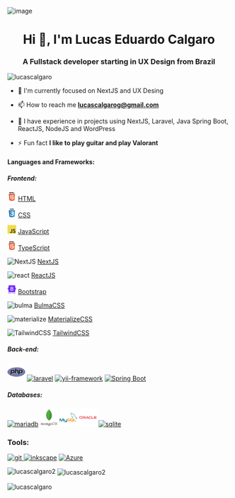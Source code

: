 ![image](https://github.com/user-attachments/assets/84a04b49-1ffb-4c87-9eba-a88b7aa0c0dd)<h1 align="center">Hi 👋, I'm Lucas Eduardo Calgaro</h1>
<h3 align="center">A Fullstack developer starting in UX Design from Brazil</h3>

<p align="left"> <img src="https://komarev.com/ghpvc/?username=lucascalgaro98&label=Visualiza%C3%A7%C3%B5es&color=9d0101&style=flat" alt="lucascalgaro" /> </p>

- 🌱 I'm currently focused on NextJS and UX Desing

- 📫 How to reach me **lucascalgarog@gmail.com**

- 💼 I have experience in projects using NextJS, Laravel, Java Spring Boot, ReactJS, NodeJS and WordPress
  
- ⚡ Fun fact **I like to play guitar and play Valorant**

<h4 align="left">Languages and Frameworks:</h4>
<h5 align="left">Frontend:</h5>
<p align="left">
    <img src="https://raw.githubusercontent.com/devicons/devicon/master/icons/html5/html5-original-wordmark.svg" alt="html5" width="20" height="20"/>
    <a href="https://www.w3.org/html/" target="_blank" >
        HTML
    </a>
</p>
<p align="left">
    <img src="https://raw.githubusercontent.com/devicons/devicon/master/icons/css3/css3-original-wordmark.svg" alt="css3" width="20" height="20"/> 
    <a href="https://www.w3schools.com/css/" target="_blank"> 
        CSS
    </a>
</p>
<p align="left">
    <img src="https://raw.githubusercontent.com/devicons/devicon/master/icons/javascript/javascript-original.svg" alt="javascript" width="20" height="20"/>
    <a href="https://developer.mozilla.org/en-US/docs/Web/JavaScript" target="_blank"> 
        JavaScript
    </a>
</p>
<p align="left">
    <img src="https://raw.githubusercontent.com/devicons/devicon/master/icons/html5/html5-original-wordmark.svg" alt="html5" width="20" height="20"/>
    <a href="https://www.w3.org/html/" target="_blank" >
        TypeScript
    </a>
</p>
<p align="left">
    <img src="https://static-00.iconduck.com/assets.00/nextjs-icon-1024x1024-5et230l7.png" alt="NextJS" width="20" height="20"/>
    <a href="https://nextjs.org/" target="_blank">
        NextJS
    </a>
</p>
<p align="left">
    <img src="https://encrypted-tbn0.gstatic.com/images?q=tbn:ANd9GcSlGmKtrnxElpqw3AExKXPWWBulcwjlvDJa1Q&s" alt="react" width="20" height="20"/>
    <a href="https://react.dev/" target="_blank">ReactJS</a>
</p>
<p align="left">
    <img src="https://raw.githubusercontent.com/devicons/devicon/master/icons/bootstrap/bootstrap-plain-wordmark.svg" alt="bootstrap" width="20" height="20"/>
    <a href="https://getbootstrap.com" target="_blank">
        Bootstrap
    </a>
</p>
<p align="left">
    <img src="https://raw.githubusercontent.com/gilbarbara/logos/804dc257b59e144eaca5bc6ffd16949752c6f789/logos/bulma.svg" alt="bulma" width="20" height="20"/>
    <a href="https://bulma.io/" target="_blank">
        BulmaCSS
    </a>
</p>
<p align="left">
    <img src="https://raw.githubusercontent.com/prplx/svg-logos/5585531d45d294869c4eaab4d7cf2e9c167710a9/svg/materialize.svg" alt="materialize" width="20" height="20"/> 
    <a href="https://materializecss.com/" target="_blank">
        MaterializeCSS
    </a>
</p>
<p align="left">
    <img src="https://encrypted-tbn0.gstatic.com/images?q=tbn:ANd9GcSDpN2t1RJBX4eDLEY4fpQqd0qxHGtn0gR4hA&s" alt="TailwindCSS" width="20" height="20"/> 
    <a href="https://tailwindcss.com/" target="_blank">
        TailwindCSS
    </a>
</p>

<h5 align="left">Back-end:</h5>
<p align="left">
  <a href="https://www.php.net" target="_blank"> <img src="https://raw.githubusercontent.com/devicons/devicon/master/icons/php/php-original.svg" alt="php" width="40" height="40"/></a>
  <a href="https://laravel.com/" target="_blank"> <img src="https://encrypted-tbn0.gstatic.com/images?q=tbn:ANd9GcQMoO1kQEm6tKiQbd-moXfnmzFakSSyYPpdIw&s" alt="laravel" width="40" height="40"/></a>
  <a href="https://yiiframework.com/" target="_blank"> <img src="https://cdn.iconscout.com/icon/free/png-512/yii-283048.png" alt="yii-framework" width="40" height="40"/></a>
  <a href="https://spring.io/" target="_blank"> <img src="https://img.icons8.com/?size=512&id=90519&format=png" alt="Spring Boot" width="40" height="40"/></a>
</p>

<h5 align="left">Databases:</h5>
<a href="https://mariadb.org/" target="_blank"> <img src="https://www.vectorlogo.zone/logos/mariadb/mariadb-icon.svg" alt="mariadb" width="40" height="40"/></a>
<a href="https://www.mongodb.com/" target="_blank"> <img src="https://raw.githubusercontent.com/devicons/devicon/master/icons/mongodb/mongodb-original-wordmark.svg" alt="mongodb" width="40" height="40"/></a>
<a href="https://www.mysql.com/" target="_blank"> <img src="https://raw.githubusercontent.com/devicons/devicon/master/icons/mysql/mysql-original-wordmark.svg" alt="mysql" width="40" height="40"/></a>
<a href="https://www.oracle.com/" target="_blank"> <img src="https://raw.githubusercontent.com/devicons/devicon/master/icons/oracle/oracle-original.svg" alt="oracle" width="40" height="40"/></a>  
<a href="https://www.sqlite.org/" target="_blank"> <img src="https://www.vectorlogo.zone/logos/sqlite/sqlite-icon.svg" alt="sqlite" width="40" height="40"/></a>

<h3 align="left">Tools:</h3>
<p align="left">
    <a href="https://git-scm.com/" target="_blank"> <img src="https://www.vectorlogo.zone/logos/git-scm/git-scm-icon.svg" alt="git" width="40" height="40"/> </a>
    <a href="https://inkscape.org/" target="_blank"> <img src="https://icons.iconarchive.com/icons/alecive/flatwoken/512/Apps-Inkscape-icon.png" alt="inkscape" width="40" height="40"/></a>
    <a href="https://azure.microsoft.com/en-us/" target="_blank"> <img src="https://encrypted-tbn0.gstatic.com/images?q=tbn:ANd9GcS-QrgsrSEhYcLfaBnjJ_yWG6SDuZ1xIIvo-Q&s" alt="Azure" width="40" height="40"/></a>
</p>

<p><img align="left" src="https://github-readme-stats.vercel.app/api/top-langs?username=lucascalgaro2&show_icons=true&theme=dark&title_color=ffffff&text_color=ffffff&bg_color=333&locale=en&layout=compact" alt="lucascalgaro2" /></p>

<p>&nbsp;<img align="center" src="https://github-readme-stats.vercel.app/api?username=lucascalgaro2&show_icons=true&theme=dark&title_color=ffffff&text_color=ffffff&bg_color=333&hide_border=true&locale=en" alt="lucascalgaro2" /></p>

<p><img align="center" src="https://github-readme-streak-stats.herokuapp.com/?user=lucascalgaro2&theme=dark" alt="lucascalgaro" /></p>
